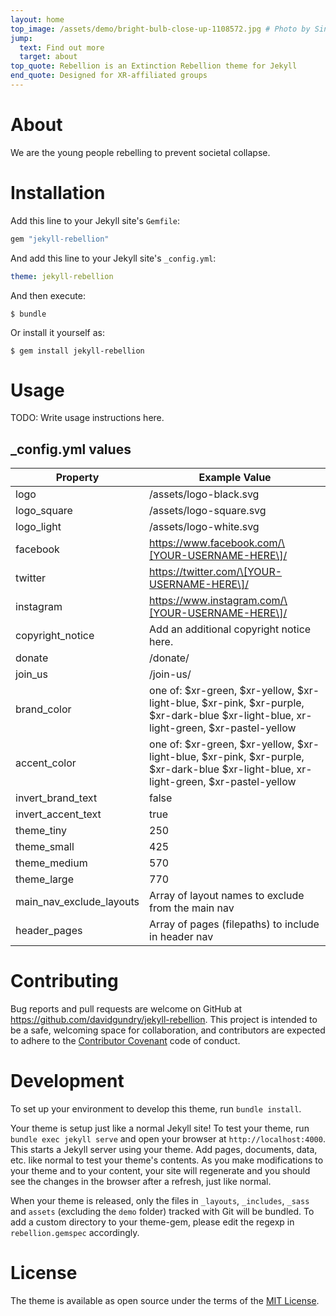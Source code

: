 ```yaml
---
layout: home
top_image: /assets/demo/bright-bulb-close-up-1108572.jpg # Photo by Singkham from Pexels
jump:
  text: Find out more
  target: about
top_quote: Rebellion is an Extinction Rebellion theme for Jekyll
end_quote: Designed for XR-affiliated groups
---
```


# About

We are the young people rebelling to prevent societal collapse.

# Installation

Add this line to your Jekyll site's `Gemfile`:

```ruby
gem "jekyll-rebellion"
```

And add this line to your Jekyll site's `_config.yml`:

```yaml
theme: jekyll-rebellion
```

And then execute:

    $ bundle

Or install it yourself as:

    $ gem install jekyll-rebellion

# Usage

TODO: Write usage instructions here.

## _config.yml values

| Property | Example Value |
| ----- | ------------- |
| logo | /assets/logo-black.svg |
| logo_square | /assets/logo-square.svg |
| logo_light | /assets/logo-white.svg |
| facebook | https://www.facebook.com/\[YOUR-USERNAME-HERE\]/ |
| twitter | https://twitter.com/\[YOUR-USERNAME-HERE\]/ |
| instagram | https://www.instagram.com/\[YOUR-USERNAME-HERE\]/ |
| copyright_notice | Add an additional copyright notice here. |
| donate | /donate/ |
| join_us | /join-us/ |
| brand_color | one of: $xr-green, $xr-yellow, $xr-light-blue, $xr-pink, $xr-purple, $xr-dark-blue $xr-light-blue, xr-light-green, $xr-pastel-yellow  |
| accent_color | one of: $xr-green, $xr-yellow, $xr-light-blue, $xr-pink, $xr-purple, $xr-dark-blue $xr-light-blue, xr-light-green, $xr-pastel-yellow  |
| invert_brand_text | false |
| invert_accent_text | true |
| theme_tiny | 250 |
| theme_small | 425 |
| theme_medium | 570 |
| theme_large | 770 |
| main_nav_exclude_layouts | Array of layout names to exclude from the main nav |
| header_pages | Array of pages (filepaths) to include in header nav |


# Contributing

Bug reports and pull requests are welcome on GitHub at <a href="https://github.com/davidgundry/jekyll-rebellion">https://github.com/davidgundry/jekyll-rebellion</a>. This project is intended to be a safe, welcoming space for collaboration, and contributors are expected to adhere to the [Contributor Covenant](http://contributor-covenant.org) code of conduct.

# Development

To set up your environment to develop this theme, run `bundle install`.

Your theme is setup just like a normal Jekyll site! To test your theme, run `bundle exec jekyll serve` and open your browser at `http://localhost:4000`. This starts a Jekyll server using your theme. Add pages, documents, data, etc. like normal to test your theme's contents. As you make modifications to your theme and to your content, your site will regenerate and you should see the changes in the browser after a refresh, just like normal.

When your theme is released, only the files in `_layouts`, `_includes`, `_sass` and `assets` (excluding the `demo` folder) tracked with Git will be bundled. To add a custom directory to your theme-gem, please edit the regexp in `rebellion.gemspec` accordingly.

# License

The theme is available as open source under the terms of the [MIT License](https://opensource.org/licenses/MIT).
